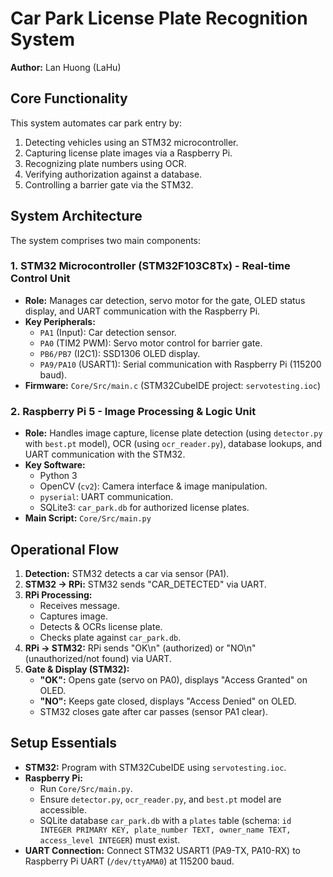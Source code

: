 # Car Park License Plate Recognition System

**Author:** Lan Huong (LaHu)

## Core Functionality

This system automates car park entry by:
1.  Detecting vehicles using an STM32 microcontroller.
2.  Capturing license plate images via a Raspberry Pi.
3.  Recognizing plate numbers using OCR.
4.  Verifying authorization against a database.
5.  Controlling a barrier gate via the STM32.

## System Architecture

The system comprises two main components:

### 1. STM32 Microcontroller (STM32F103C8Tx) - Real-time Control Unit

*   **Role:** Manages car detection, servo motor for the gate, OLED status display, and UART communication with the Raspberry Pi.
*   **Key Peripherals:**
    *   `PA1` (Input): Car detection sensor.
    *   `PA0` (TIM2 PWM): Servo motor control for barrier gate.
    *   `PB6/PB7` (I2C1): SSD1306 OLED display.
    *   `PA9/PA10` (USART1): Serial communication with Raspberry Pi (115200 baud).
*   **Firmware:** `Core/Src/main.c` (STM32CubeIDE project: `servotesting.ioc`)

### 2. Raspberry Pi 5 - Image Processing & Logic Unit

*   **Role:** Handles image capture, license plate detection (using `detector.py` with `best.pt` model), OCR (using `ocr_reader.py`), database lookups, and UART communication with the STM32.
*   **Key Software:**
    *   Python 3
    *   OpenCV (`cv2`): Camera interface & image manipulation.
    *   `pyserial`: UART communication.
    *   SQLite3: `car_park.db` for authorized license plates.
*   **Main Script:** `Core/Src/main.py`

## Operational Flow

1.  **Detection:** STM32 detects a car via sensor (PA1).
2.  **STM32 -> RPi:** STM32 sends "CAR\_DETECTED" via UART.
3.  **RPi Processing:**
    *   Receives message.
    *   Captures image.
    *   Detects & OCRs license plate.
    *   Checks plate against `car_park.db`.
4.  **RPi -> STM32:** RPi sends "OK\\n" (authorized) or "NO\\n" (unauthorized/not found) via UART.
5.  **Gate & Display (STM32):**
    *   **"OK":** Opens gate (servo on PA0), displays "Access Granted" on OLED.
    *   **"NO":** Keeps gate closed, displays "Access Denied" on OLED.
    *   STM32 closes gate after car passes (sensor PA1 clear).

## Setup Essentials

*   **STM32:** Program with STM32CubeIDE using `servotesting.ioc`.
*   **Raspberry Pi:**
    *   Run `Core/Src/main.py`.
    *   Ensure `detector.py`, `ocr_reader.py`, and `best.pt` model are accessible.
    *   SQLite database `car_park.db` with a `plates` table (schema: `id INTEGER PRIMARY KEY, plate_number TEXT, owner_name TEXT, access_level INTEGER`) must exist.
*   **UART Connection:** Connect STM32 USART1 (PA9-TX, PA10-RX) to Raspberry Pi UART (`/dev/ttyAMA0`) at 115200 baud.
